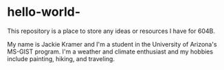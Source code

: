 # hello-world-
This repository is a place to store any ideas or resources I have for 604B.

My name is Jackie Kramer and I'm a student in the University of Arizona's MS-GIST program. I'm a weather and climate enthusiast and my hobbies include painting, hiking, and traveling. 
